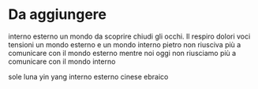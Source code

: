 # Da aggiungere 
interno esterno un mondo da scoprire chiudi gli occhi.
Il respiro dolori voci tensioni un mondo esterno e un mondo interno pietro non riusciva più a comunicare con il mondo esterno mentre noi oggi non riusciamo più a comunicare con il mondo interno

sole luna yin yang interno esterno cinese ebraico 

<!--stackedit_data:
eyJoaXN0b3J5IjpbLTc5MTM4Mzk0N119
-->